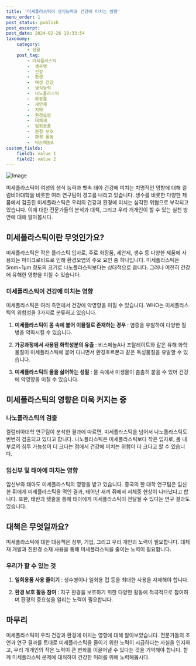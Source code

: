 ```yaml
---
title: '미세플라스틱이 생식능력과 건강에 미치는 영향'
menu_order: 1
post_status: publish
post_excerpt: 
post_date: 2024-02-26 19:33:54
taxonomy:
    category:
        - 생활
    post_tag:
        - 미세플라스틱
        -  생수병
        -  건강
        -  환경
        -  여성 건강
        -  생식능력
        -  나노플라스틱
        -  화장품
        -  세안제
        -  치약
        -  환경오염
        -  대체재
        -  일회용품
        -  환경 보호
        -  환경 활동
        -  비스페놀A
custom_fields:
    field1: value 1
    field2: value 2
---
```


![Image](https://imgnews.pstatic.net/image/009/2024/02/25/0005263196_001_20240225075901008.jpg?type=w647)

미세플라스틱이 여성의 생식 능력과 뱃속 태아 건강에 미치는 치명적인 영향에 대해 컬럼비아대학을 비롯한 여러 연구팀이 경고를 내리고 있습니다. 생수를 비롯한 다양한 제품에서 검출된 미세플라스틱은 우리의 건강과 환경에 미치는 심각한 위협으로 부각되고 있습니다. 이에 대한 전문가들의 분석과 대책, 그리고 우리 개개인이 할 수 있는 실천 방안에 대해 알아봅시다.
## 미세플라스틱이란 무엇인가요? 
미세플라스틱은 작은 플라스틱 입자로, 주로 화장품, 세안제, 생수 등 다양한 제품에 사용되는 마이크로비드로 인해 환경오염의 주요 요인 중 하나입니다. 미세플라스틱은 5mm~1μm 정도의 크기로 나노플라스틱보다는 상대적으로 큽니다. 그러나 여전히 건강에 유해한 영향을 미칠 수 있습니다.
### 미세플라스틱이 건강에 미치는 영향
미세플라스틱은 여러 측면에서 건강에 악영향을 미칠 수 있습니다. WHO는 미세플라스틱의 위험성을 3가지로 분류하고 있습니다.
1. **미세플라스틱이 몸 속에 붙어 이물질로 존재하는 경우** : 염증을 유발하여 다양한 질병을 악화시킬 수 있습니다.
   
2. **가공과정에서 사용된 화학성분의 유출** : 비스페놀A나 프탈레이트와 같은 유해 화학물질이 미세플라스틱에 붙어 다니면서 환경호르몬과 같은 독성물질을 유발할 수 있습니다.
   
3. **미세플라스틱의 물을 싫어하는 성질** : 물 속에서 미생물이 촘촘히 붙을 수 있어 건강에 악영향을 미칠 수 있습니다.
## 미세플라스틱의 영향은 더욱 커지는 중
### 나노플라스틱의 검출
컬럼비아대학 연구팀이 분석한 결과에 따르면, 미세플라스틱을 넘어서 나노플라스틱도 빈번히 검출되고 있다고 합니다. 나노플라스틱은 미세플라스틱보다 작은 입자로, 몸 내부로의 침투 가능성이 더 크다는 점에서 건강에 미치는 위험이 더 크다고 할 수 있습니다.
### 임신부 및 태아에 미치는 영향
임신부와 태아도 미세플라스틱의 영향을 받고 있습니다. 중국의 한 대학 연구팀은 임신한 쥐에게 미세플라스틱을 먹인 결과, 태어난 새끼 쥐에서 저체중 현상이 나타났다고 합니다. 또한, 태반과 탯줄을 통해 태아에게 미세플라스틱이 전달될 수 있다는 연구 결과도 있습니다.
## 대책은 무엇일까요?
미세플라스틱에 대한 대응책은 정부, 기업, 그리고 우리 개인의 노력이 필요합니다. 대체재 개발과 친환경 소재 사용을 통해 미세플라스틱을 줄이는 노력이 필요합니다. 
### 우리가 할 수 있는 것
1. **일회용품 사용 줄이기** : 생수병이나 일회용 컵 등을 최대한 사용을 자제해야 합니다.
   
2. **환경 보호 활동 참여** : 지구 환경을 보호하기 위한 다양한 활동에 적극적으로 참여하며 환경의 중요성을 알리는 노력이 필요합니다.
## 마무리
미세플라스틱이 우리 건강과 환경에 미치는 영향에 대해 알아보았습니다. 전문가들의 조언과 연구 결과를 토대로 미세플라스틱을 줄이기 위한 노력이 시급하다는 사실을 인지하고, 우리 개개인의 작은 노력이 큰 변화를 이끌어낼 수 있다는 것을 기억해야 합니다. 함께 미세플라스틱 문제에 대처하여 건강한 미래를 위해 노력해봅시다.
